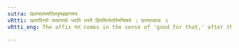 ```yaml
---
sutra: खलयवमाषतिलवृषब्रह्मणश्च
vRtti: खलादिभ्यो यत्प्रत्ययो भवति तस्मै हितमित्येतस्मिन्विषये । छस्यापवादः ॥
vRtti_eng: The affix यत् comes in the sense of 'good for that,' after the word '_khala_,' _yava_,' '_masha_,' '_tila_,' '_vrisha_' and '_brahman_.'

---
```

